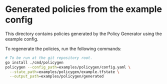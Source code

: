 # Generated policies from the example config

This directory contains policies generated by the Policy Generator using the example config.

To regenerate the policies, run the following commands:

```bash
# To be run at the git repository root.
go install ./cmd/policygen
policygen --config_path=examples/policygen/config.yaml \
  --state_path=examples/policygen/example.tfstate \
  --output_path=examples/policygen/generated
```
